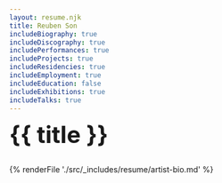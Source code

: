 ```yaml
---
layout: resume.njk
title: Reuben Son
includeBiography: true
includeDiscography: true
includePerformances: true
includeProjects: true
includeResidencies: true
includeEmployment: true
includeEducation: false
includeExhibitions: true
includeTalks: true
---
```

# {{ title }}

{% renderFile './src/_includes/resume/artist-bio.md' %}

<style>
  .resume-year {
    padding-right: 10px;
  }

  ul {
    padding-left: 0
  }

  li {
    list-style: none;
    padding-left: 0;
    font-size: 14px;
  }

  li a {
    text-decoration: none;
  }

  p {
    font-size: 14px;
  }
  
  h1 {
    font-size: 42px;
    margin-top: 10px;
  }
</style>
